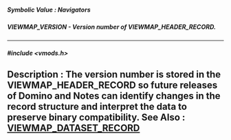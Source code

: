 ##### Symbolic Value : Navigators
##### VIEWMAP_VERSION - Version number of VIEWMAP_HEADER_RECORD.
---
##### #include <vmods.h>
**Description :**
The version number is stored in the VIEWMAP_HEADER_RECORD so future releases of 
Domino and Notes can identify changes in the record structure and interpret the 
data to preserve binary compatibility.
**See Also :**
[VIEWMAP_DATASET_RECORD](D:/md_files/VIEWMAP_DATASET_RECORD.md)
---
